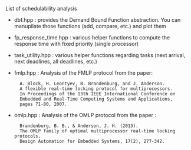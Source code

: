 List of schedulability analysis

- dbf.hpp : provides the Demand Bound Function abstraction. You can manupilate those functions (add, compare, etc.) and plot them

- fp_response_time.hpp : various helper functions to compute the response time with fixed priority (single processor)

- task_utility.hpp : various helper functions regarding tasks (next arrival, next deadlines, all deadlines, etc.)

- fmlp.hpp :  Analysis of the FMLP protocol from the paper:

        A. Block, H. Leontyev, B. Brandenburg, and J. Anderson.
        A flexible real-time locking protocol for multiprocessors.
		In Proceedings of the 13th IEEE International Conference on
        Embedded and Real-Time Computing Systems and Applications,
        pages 71-80, 2007.

- omlp.hpp : Analysis of the OMLP protocol from the paper :

        Brandenburg, B. B., & Anderson, J. H. (2013).
		The OMLP family of optimal multiprocessor real-time locking protocols.
		Design Automation for Embedded Systems, 17(2), 277-342.


